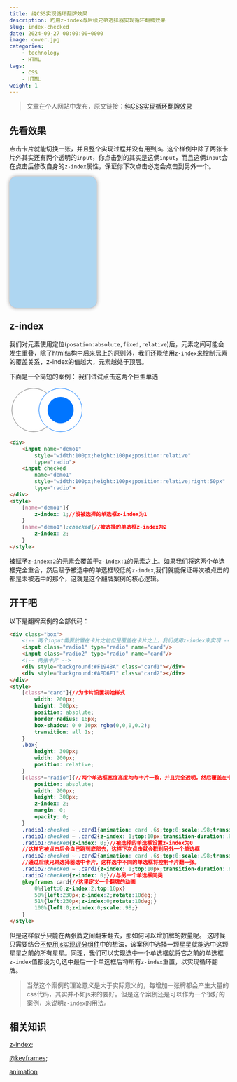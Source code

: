 ```yaml
---
title: 纯CSS实现循环翻牌效果
description: 巧用z-index与后续兄弟选择器实现循环翻牌效果
slug: index-checked
date: 2024-09-27 00:00:00+0000
image: cover.jpg
categories:
    - technology
    - HTML
tags:
    - CSS
    - HTML
weight: 1 
---
```

> 文章在个人网站中发布，原文链接：[纯CSS实现循环翻牌效果](https://blog.zhoujump.club/p/index-checked/)

## 先看效果
点击卡片就能切换一张，并且整个实现过程并没有用到js。这个样例中除了两张卡片外其实还有两个透明的`input`，你点击到的其实是这俩`input`，而且这俩`input`会在点击后修改自身的`z-index`属性，保证你下次点击必定会点击到另外一个。

<div class="box">
    <input class="radio1" type="radio" name="card"/>
    <input class="radio2" type="radio" name="card"/>
    <div style="background:#F1948A" class="cardd1"></div>
    <div style="background:#AED6F1" class="cardd2"></div>
</div>
<style>
    [class*="cardd"]{
        width: 200px;
        height: 300px;
        position: absolute;
        border-radius: 16px;
        box-shadow: 0 0 10px rgba(0,0,0,0.2);
        transition: all 1s;
    }
    .box{
        height: 300px;
        width: 200px;
        position: relative;
    }
    [class*="radio"]{
        position: absolute;
        width: 200px;
        height: 300px;
        z-index: 2;
        margin: 0;
        opacity: 0;
    }
    .radio1:checked ~ .cardd1{animation: card .6s;top:0;scale:.98;transition-duration:.6s}
    .radio1:checked ~ .cardd2{z-index: 1;top:10px;transition-duration:.6s}
    .radio1:checked{z-index: 0;}
    .radio2:checked ~ .cardd2{animation: card .6s;top:0;scale:.98;transition-duration:.6s}
    .radio2:checked ~ .cardd1{z-index: 1;top:10px;transition-duration:.6s}
    .radio2:checked{z-index: 0;}
    @keyframes card{
        0%{left:0;z-index:2;top:10px}
        50%{left:230px;z-index:2;rotate:10deg;}
        51%{left:230px;z-index:0;rotate:10deg;}
        100%{left:0;z-index:0;scale:.98;}
    }
</style>

## z-index
我们对元素使用定位(`posation:absolute,fixed,relative`)后，元素之间可能会发生重叠，除了html结构中后来居上的原则外，我们还能使用`z-index`来控制元素的覆盖关系，z-index的值越大，元素越处于顶层。

下面是一个简短的案例：
我们试试点击这两个巨型单选

<div>
    <input name="demo1" style="width:100px;height:100px;position:relative" type="radio">
    <input name="demo1" checked style="width:100px;height:100px;position:relative;right:50px" type="radio">
</div>
<style>
    [name="demo1"]{
        z-index: 1;
    }
    [name="demo1"]:checked{
        z-index: 2;
    }
</style>

```html
<div>
    <input name="demo1" 
        style="width:100px;height:100px;position:relative"
        type="radio">
    <input checked
        name="demo1"
        style="width:100px;height:100px;position:relative;right:50px"
        type="radio">
</div>
<style>
    [name="demo1"]{
        z-index: 1;//没被选择的单选框z-index为1
    }
    [name="demo1"]:checked{//被选择的单选框z-index为2
        z-index: 2;
    }
</style>
```

被赋予`z-index:2`的元素会覆盖于`z-index:1`的元素之上。如果我们将这两个单选框完全重合，然后赋予被选中的单选框较低的`z-index`,我们就能保证每次被点击的都是未被选中的那个，这就是这个翻牌案例的核心逻辑。

## 开干吧
以下是翻牌案例的全部代码：
```html
<div class="box">
    <!-- 两个input需要放置在卡片之前但是覆盖在卡片之上，我们使用z-index来实现 -->
    <input class="radio1" type="radio" name="card"/>
    <input class="radio2" type="radio" name="card"/>
    <!-- 两张卡片 -->
    <div style="background:#F1948A" class="card1"></div>
    <div style="background:#AED6F1" class="card2"></div>
</div>
<style>
    [class*="card"]{//为卡片设置初始样式
        width: 200px;
        height: 300px;
        position: absolute;
        border-radius: 16px;
        box-shadow: 0 0 10px rgba(0,0,0,0.2);
        transition: all 1s;
    }
    .box{
        height: 300px;
        width: 200px;
        position: relative;
    }
    [class*="radio"]{//两个单选框宽度高度均与卡片一致，并且完全透明，然后覆盖在卡片之上
        position: absolute;
        width: 200px;
        height: 300px;
        z-index: 2;
        margin: 0;
        opacity: 0;
    }
    .radio1:checked ~ .card1{animation: card .6s;top:0;scale:.98;transition-duration:.6s}
    .radio1:checked ~ .card2{z-index: 1;top:10px;transition-duration:.6s}
    .radio1:checked{z-index: 0;}//被选择的单选框设置z-index为0
    //这样它被点击后会自己跑到底部去，这样下次点击就会戳到另外一个单选框
    .radio2:checked ~ .card2{animation: card .6s;top:0;scale:.98;transition-duration:.6s}
    //通过后续兄弟选择器选中卡片，这样选中不同的单选框将控制卡片翻一张。
    .radio2:checked ~ .card1{z-index: 1;top:10px;transition-duration:.6s}
    .radio2:checked{z-index: 0;}//与另一个单选框同类
    @keyframes card{//这里定义一个翻牌的动画
        0%{left:0;z-index:2;top:10px}
        50%{left:230px;z-index:2;rotate:10deg;}
        51%{left:230px;z-index:0;rotate:10deg;}
        100%{left:0;z-index:0;scale:.98;}
    }
</style>
```

但是这样似乎只能在两张牌之间翻来翻去，那如何可以增加牌的数量呢。
这时候只需要结合[不使用js实现评分组件](https://blog.zhoujump.club/p/input-star/)中的想法，该案例中选择一颗星星就能选中这颗星星之前的所有星星。同理，我们可以实现选中一个单选框就将它之前的单选框`z-index`值都设为0,选中最后一个单选框后将所有`z-index`重置，以实现循环翻牌。

>当然这个案例的理论意义是大于实际意义的，每增加一张牌都会产生大量的css代码，其实并不如js来的要好。但是这个案例还是可以作为一个很好的案例，来说明`z-index`的用法。

## 相关知识
[z-index](https://developer.mozilla.org/zh-CN/docs/Web/CSS/z-index);

[@keyframes](https://developer.mozilla.org/zh-CN/docs/Web/CSS/@keyframes);

[animation](https://developer.mozilla.org/zh-CN/docs/Web/CSS/animation)

